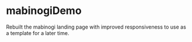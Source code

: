 # mabinogiDemo
Rebuilt the mabinogi landing page with improved responsiveness to use as a template for a later time.
